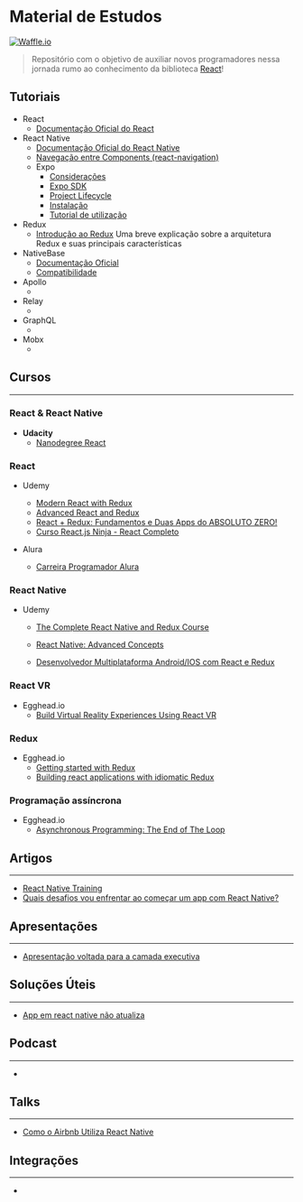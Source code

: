 # Material de Estudos 
[![Waffle.io](https://img.shields.io/waffle/label/evancohen/smart-mirror/in%20progress.svg?style=flat-square)]()
> Repositório com o objetivo de auxiliar novos programadores nessa jornada rumo ao conhecimento da biblioteca [React](https://facebook.github.io/react/)!

## Tutoriais
- React
    - [Documentação Oficial do React ](https://facebook.github.io/react/tutorial/tutorial.html)
- React Native
    - [Documentação Oficial do React Native](https://facebook.github.io/react-native/docs/getting-started.html)
    - [Navegação entre Components (react-navigation)](https://reactnavigation.org/docs/intro/)
    - Expo
        - [Considerações](https://docs.expo.io/versions/latest/index.html)
        - [Expo SDK](https://docs.expo.io/versions/latest/sdk/index.html#expo-sdk)
        - [Project Lifecycle](https://docs.expo.io/versions/latest/introduction/project-lifecycle.html)
        - [Instalação](https://docs.expo.io/versions/latest/introduction/installation.html)
        - [Tutorial de utilização](https://docs.expo.io/versions/latest/guides/up-and-running.html)
- Redux
    - [Introdução ao Redux](https://tableless.com.br/bem-vindo-ao-redux/)  Uma breve explicação sobre a arquitetura Redux e suas principais características 
- NativeBase
    - [Documentação Oficial](https://docs.nativebase.io/#Introduction)
    - [Compatibilidade](https://docs.nativebase.io/docs/Compatibility.html)
- Apollo
    - []()
- Relay
    - []()
- GraphQL
    - []()
- Mobx
    - []()

## Cursos
---

### React & React Native
- **Udacity**
    - [Nanodegree React](https://br.udacity.com/course/react-nanodegree--nd019/)

### React
- Udemy
    - [Modern React with Redux](https://www.udemy.com/react-redux/)
    - [Advanced React and Redux](https://www.udemy.com/react-redux-tutorial/)
    - [React + Redux: Fundamentos e Duas Apps do ABSOLUTO ZERO!](https://www.udemy.com/react-redux-pt/)
    - [ Curso React.js Ninja - React Completo](https://www.udemy.com/curso-reactjs-ninja/)

- Alura
    - [Carreira Programador Alura](https://www.alura.com.br/carreira-programador-react)

### React Native

- Udemy
    - [The Complete React Native and Redux Course ](https://www.udemy.com/the-complete-react-native-and-redux-course/)
    - [ React Native: Advanced Concepts ](https://www.udemy.com/react-native-advanced/)

    - [Desenvolvedor Multiplataforma Android/IOS com React e Redux](https://www.udemy.com/desenvolvedor-multiplataforma-androidios-com-react-e-redux/)

### React VR
- Egghead.io
    - [Build Virtual Reality Experiences Using React VR](https://egghead.io/courses/build-virtual-reality-experiences-using-react-vr?utm_source=drip&utm_medium=email&utm_content=react-vr)

### Redux
- Egghead.io
    - [Getting started with Redux](https://egghead.io/courses/getting-started-with-redux)
    - [Building react applications with idiomatic Redux](https://egghead.io/courses/building-react-applications-with-idiomatic-redux)
    
### Programação assíncrona
- Egghead.io
    - [Asynchronous Programming: The End of The Loop](https://egghead.io/courses/mastering-asynchronous-programming-the-end-of-the-loop)

## Artigos
---
- [React Native Training](https://medium.com/react-native-training)
- [Quais desafios vou enfrentar ao começar um app com React Native?](https://medium.com/como-dev-ser/quais-desafios-vou-enfrentar-ao-come%C3%A7ar-um-app-com-react-native-a456db89c081)

## Apresentações
---
- [Apresentação voltada para a camada executiva](https://prezi.com/view/6qBhQyoC8Of6dqE3gimV/)

## Soluções Úteis
---
- [App em react native não atualiza](https://pt.stackoverflow.com/questions/227847/app-em-react-native-não-atualiza/)

## Podcast
---
- []()

## Talks
---
- [Como o Airbnb Utiliza React Native](https://www.youtube.com/watch?v=8qCociUB6aQ)
## Integrações
---
- []()

